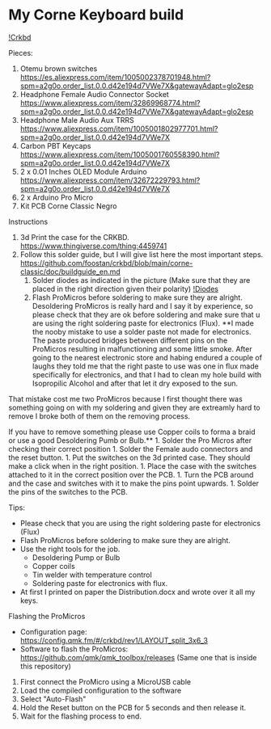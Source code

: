 # My Corne Keyboard build

[!Crkbd](./assets/build.png "Crkbd")

Pieces:
1. Otemu brown switches https://es.aliexpress.com/item/1005002378701948.html?spm=a2g0o.order_list.0.0.d42e194d7VWe7X&gatewayAdapt=glo2esp
1. Headphone Female Audio Connector Socket https://www.aliexpress.com/item/32869968774.html?spm=a2g0o.order_list.0.0.d42e194d7VWe7X&gatewayAdapt=glo2esp
1. Headphone Male Audio Aux TRRS https://www.aliexpress.com/item/1005001802977701.html?spm=a2g0o.order_list.0.0.d42e194d7VWe7X
1. Carbon PBT Keycaps https://www.aliexpress.com/item/1005001760558390.html?spm=a2g0o.order_list.0.0.d42e194d7VWe7X
1. 2 x 0.O1 Inches OLED Module Arduino https://www.aliexpress.com/item/32672229793.html?spm=a2g0o.order_list.0.0.d42e194d7VWe7X
1. 2 x Arduino Pro Micro
1. Kit PCB Corne Classic Negro


Instructions
1. 3d Print the case for the CRKBD. https://www.thingiverse.com/thing:4459741
1. Follow this solder guide, but I will give list here the most important steps. https://github.com/foostan/crkbd/blob/main/corne-classic/doc/buildguide_en.md
    1. Solder diodes as indicated in the picture (Make sure that they are placed in the right direction given their polarity)
[!Diodes](./assets/Diodes.png "Diodes")   
    1. Flash ProMicros before soldering to make sure they are alright. Desoldering ProMicros is really hard and I say it by experience, so please check that they are ok before soldering and make sure that u are using the right soldering paste for electronics (Flux). 
    **I made the nooby mistake to use a solder paste not made for electronics. The paste produced bridges between different pins on the ProMicros resulting in malfunctioning and some little smoke. After going to the nearest electronic store and habing endured a couple of laughs they told me that the right paste to use was one in flux made specifically for electronics, and that I had to clean my hole build with Isopropilic Alcohol and after that let it dry exposed to the sun.

That mistake cost me two ProMicros because I first thought there was something going on with my soldering and given they are extreamly hard to remove I broke both of them on the removing process.

If you have to remove something please use Copper coils to forma a braid or use a good Desoldering Pumb or Bulb.**
    1. Solder the Pro Micros after checking their correct position
    1. Solder the Female audo connectors and the reset button.
    1. Put the switches on the 3d printed case. They should make a click when in the right position. 
    1. Place the case with the switches attached to it in the correct position over the PCB.
    1. Turn the PCB around and the case and switches with it to make the pins point upwards.
    1. Solder the pins of the switches to the PCB.

Tips:
* Please check that you are using the right soldering paste for electronics (Flux)
* Flash ProMicros before soldering to make sure they are alright.
* Use the right tools for the job. 
    * Desoldering Pump or Bulb
    * Copper coils
    * Tin welder with temperature control
    * Soldering paste for electronics with flux.
* At first I printed on paper the Distribution.docx and wrote over it all my keys.
 
Flashing the ProMicros
* Configuration page: https://config.qmk.fm/#/crkbd/rev1/LAYOUT_split_3x6_3
* Software to flash the ProMicros: https://github.com/qmk/qmk_toolbox/releases (Same one that is inside this repository)
1. First connect the ProMicro using a MicroUSB cable
1. Load the compiled configuration to the software
1. Select "Auto-Flash"
1. Hold the Reset button on the PCB for 5 seconds and then release it.
1. Wait for the flashing process to end.
